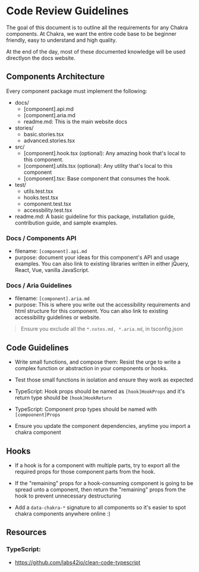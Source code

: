 # Code Review Guidelines

The goal of this document is to outline all the requirements for any Chakra components. At Chakra, we want the entire
code base to be beginner friendly, easy to understand and high quality.

At the end of the day, most of these documented knowledge will be used directlyon the docs website.

## Components Architecture

Every component package must implement the following:

- docs/
  - [component].api.md
  - [component].aria.md
  - readme.md: This is the main website docs
- stories/
  - basic.stories.tsx
  - advanced.stories.tsx
- src/
  - [component].hook.tsx (optional): Any amazing hook that's local to this component.
  - [component].utils.tsx (optional): Any utility that's local to this component
  - [component].tsx: Base component that consumes the hook.
- test/
  - utils.test.tsx
  - hooks.test.tsx
  - component.test.tsx
  - accessbility.test.tsx
- readme.md: A basic guideline for this package, installation guide, contribution guide, and sample examples.

### Docs / Components API

- filename: `[component].api.md`
- purpose: document your ideas for this component's API and usage examples. You can also link to existing libraries
  written in either jQuery, React, Vue, vanilla JavaScript.

### Docs / Aria Guidelines

- filename: `[component].aria.md`
- purpose: This is where you write out the accessibility requirements and html structure for this component. You can
  also link to existing accessibility guidelines or website.

> Ensure you exclude all the `*.notes.md, *.aria.md`, in tsconfig.json

## Code Guidelines

- Write small functions, and compose them: Resist the urge to write a complex function or abstraction in your components
  or hooks.

- Test those small functions in isolation and ensure they work as expected

- TypeScript: Hook props should be named as `[hook]HookProps` and it's return type should be `[hook]HookReturn`

- TypeScript: Component prop types should be named with `[compoonent]Props`

- Ensure you update the component dependencies, anytime you import a chakra component

## Hooks

- If a hook is for a component with multiple parts, try to export all the required props for those component parts from
  the hook.

- If the "remaining" props for a hook-consuming component is going to be spread unto a component, then return the
  "remaining" props from the hook to prevent unnecessary destructuring

- Add a `data-chakra-*` signature to all components so it's easier to spot chakra components anywhere online :)

## Resources

### TypeScript:

- https://github.com/labs42io/clean-code-typescript
